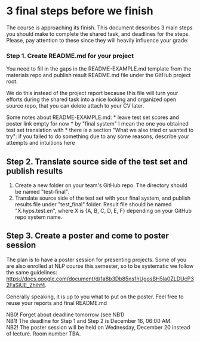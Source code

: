 # 3 final steps before we finish
The course is approaching its finish. 
This document describes 3 main steps you should make to complete the shared task, and deadlines for the steps.
Please, pay attention to these since they will heavily influence your grade:

### Step 1. Create README.md for your project
You need to fill in the gaps in the README-EXAMPLE.md template from the materials repo
and publish result README.md file under the GitHub project root.

We do this instead of the project report because this file will turn your efforts during the shared task into a nice looking and organized open source repo,
that you can ~~delete~~ attach to your CV later. 

Some notes about README-EXAMPLE.md:
    * leave test set scores and poster link empty for now
    * by "final system" I mean the one you obtained test set translation with 
    * there is a section "What we also tried or wanted to try": if you failed to do something due to any
    some reasons, describe your attempts and intuitions here
     
## Step 2. Translate source side of the test set and publish results  
1. Create a new folder on your team's GitHub repo. The directory should be named "test-final".
2. Translate source side of the test set with your final system, and publish results file under "test_final" folder. 
     Result file should be named "X.hyps.test.en", where X is {A, B, C, D, E, F} depending on your GitHub repo system name.

## Step 3. Create a poster and come to poster session
The plan is to have a poster session for presenting projects. 
Some of you are also enrolled at NLP course this semester, so to be systematic we follow the same guidelines:
https://docs.google.com/document/d/1a8b3Db85ns1hUgosBH5la0ZLDUcP32FaSiUE_Zhihf4. 

Generally speaking, it is up to you what to put on the poster. Feel free to reuse your reports and final README.md

NB0! Forget about deadline tomorrow (see NB1) <br>
NB1! The deadline for Step 1 and Step 2 is December 16, 06:00 AM. <br>
NB2! The poster session will be held on Wednesday, December 20 instead of lecture. Room number TBA.
  
